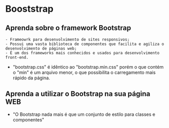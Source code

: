 # Booststrap

## Aprenda sobre o framework Bootstrap
	- Frameowrk para desenvolvimento de sites responsivos;
	- Possui uma vasta biblioteca de componentes que facilita e agiliza o desenvolvimento de páginas web;
	- É um dos frameworks mais conhecidos e usados para desenvolvimento front-end.
 - "bootstrap.css" é idêntico ao "bootstrap.min.css" porém o que contém o "min" é um arquivo menor, o que possibilita o carregamento mais rápido da página.

## Aprenda a utilizar o Bootstrap na sua página WEB
 - "O Bootstrap nada mais é que um conjunto de estilo para classes e componentes"
